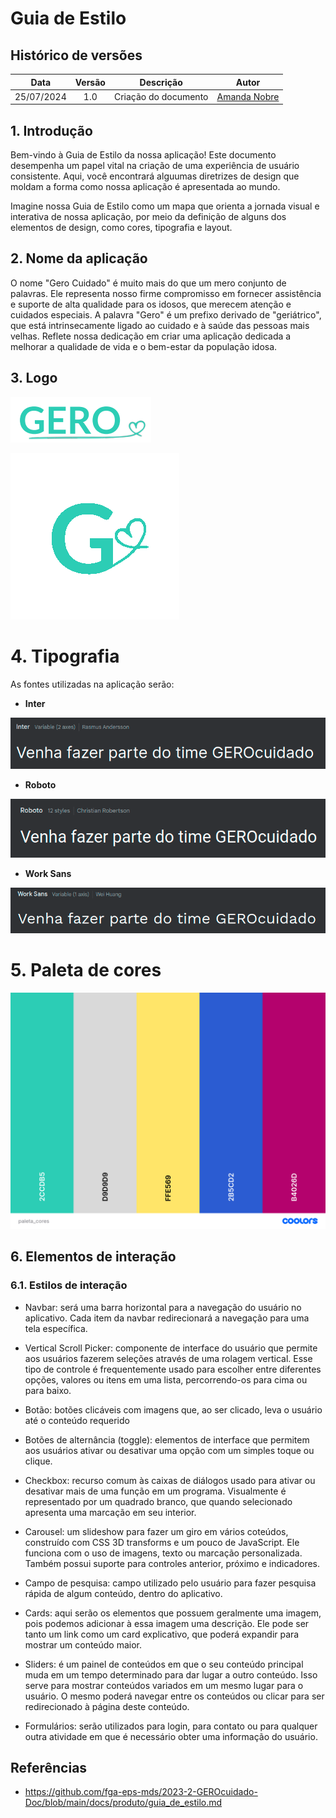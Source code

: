# Guia de Estilo

## Histórico de versões

|    Data    | Versão |      Descrição       |                    Autor                     |
|:----------:|:------:|:--------------------:|:--------------------------------------------:|
| 25/07/2024 |  1.0   | Criação do documento | [Amanda Nobre](https://github.com/AmandaNbr) |

## 1. Introdução

Bem-vindo à Guia de Estilo da nossa aplicação! Este documento desempenha um papel vital na criação de uma experiência de usuário consistente. Aqui, você encontrará alguumas diretrizes de design que moldam a forma como nossa aplicação é apresentada ao mundo.

Imagine nossa Guia de Estilo como um mapa que orienta a jornada visual e interativa de nossa aplicação, por meio da definição de alguns dos elementos de design, como cores, tipografia e layout.

## 2. Nome da aplicação

O nome "Gero Cuidado" é muito mais do que um mero conjunto de palavras. Ele representa nosso firme compromisso em fornecer assistência e suporte de alta qualidade para os idosos, que merecem atenção e cuidados especiais. A palavra "Gero" é um prefixo derivado de "geriátrico", que está intrinsecamente ligado ao cuidado e à saúde das pessoas mais velhas. Reflete nossa dedicação em criar uma aplicação dedicada a melhorar a qualidade de vida e o bem-estar da população idosa.

## 3. Logo

![Logo com Nome](../assets/logo_2.png)

![Logo sem Nome](../assets/logo_1.png)

# 4. Tipografia

As fontes utilizadas na aplicação serão:

- **Inter**

![Inter](../assets/Inter.png)

- **Roboto**

![Roboto](../assets/Roboto.png)

- **Work Sans**

![Work Sans](../assets/WorkSans.png)

# 5. Paleta de cores

![paleta de cores](../assets/paleta_cores.png)

## 6. Elementos de interação

### 6.1. Estilos de interação

* Navbar: será uma barra horizontal para a navegação do usuário no aplicativo. Cada item da navbar redirecionará a navegação para uma tela específica.

* Vertical Scroll Picker: componente de interface do usuário que permite aos usuários fazerem seleções através de uma rolagem vertical. Esse tipo de controle é frequentemente usado para escolher entre diferentes opções, valores ou itens em uma lista, percorrendo-os para cima ou para baixo.

* Botão: botões clicáveis com imagens que, ao ser clicado, leva o usuário até o conteúdo requerido

* Botões de alternância (toggle): elementos de interface que permitem aos usuários ativar ou desativar uma opção com um simples toque ou clique. 

* Checkbox: recurso comum às caixas de diálogos usado para ativar ou desativar mais de uma função em um programa. Visualmente é representado por um quadrado branco, que quando selecionado apresenta uma marcação em seu interior.

* Carousel: um slideshow para fazer um giro em vários coteúdos, construído com CSS 3D transforms e um pouco de JavaScript. Ele funciona com o uso de imagens, texto ou marcação personalizada. Também possui suporte para controles anterior, próximo e indicadores.

* Campo de pesquisa: campo utilizado pelo usuário para fazer pesquisa rápida de algum conteúdo, dentro do aplicativo.


* Cards: aqui serão os elementos que possuem geralmente uma imagem, pois podemos adicionar à essa imagem uma descrição. Ele pode ser tanto um link como um card explicativo, que poderá expandir para mostrar um conteúdo maior.


* Sliders: é um painel de conteúdos em que o seu conteúdo principal muda em um tempo determinado para dar lugar a outro conteúdo. Isso serve para mostrar conteúdos variados em um mesmo lugar para o usuário. O mesmo poderá navegar entre os conteúdos ou clicar para ser redirecionado à página deste conteúdo.

* Formulários: serão utilizados para login, para contato ou para qualquer outra atividade em que é necessário obter uma informação do usuário.

## Referências

- https://github.com/fga-eps-mds/2023-2-GEROcuidado-Doc/blob/main/docs/produto/guia_de_estilo.md
